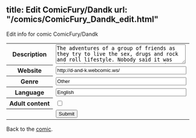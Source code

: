 title: Edit ComicFury/Dandk
url: "/comics/ComicFury_Dandk_edit.html"
---
Edit info for comic ComicFury/Dandk

<form name="comic" action="http://gaepostmail.appspot.com/comic/" method="post">
<table class="comicinfo">
<tr>
<th>Description</th><td><textarea name="description" cols="40" rows="3">The adventures of a group of friends as they try to live the sex, drugs and rock and roll lifestyle. Nobody said it was going to be easy. Updates every Monday and Wednesday</textarea></td>
</tr>
<tr>
<th>Website</th><td><input type="text" name="url" value="http://d-and-k.webcomic.ws/" size="40"/></td>
</tr>
<tr>
<th>Genre</th><td><input type="text" name="genre" value="Other" size="40"/></td>
</tr>
<tr>
<th>Language</th><td><input type="text" name="language" value="English" size="40"/></td>
</tr>
<tr>
<th>Adult content</th><td><input type="checkbox" name="adult" value="adult" /></td>
</tr>
<tr>
<th></th><td>
<input type="hidden" name="comic" value="ComicFury_Dandk" />
<input type="submit" name="submit" value="Submit" />
</td>
</tr>
</table>
</form>

Back to the [comic](ComicFury_Dandk.html).
